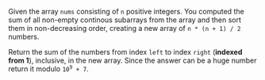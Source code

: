 Given the array `nums` consisting of `n` positive integers. You computed the sum of all non-empty continous subarrays from the array and then sort them in non-decreasing order, creating a new array of `n * (n + 1) / 2` numbers.

Return the sum of the numbers from index `left` to index `right` (**indexed from 1**), inclusive, in the new array. Since the answer can be a huge number return it modulo <code>10<sup>9</sup> + 7</code>.